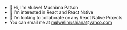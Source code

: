 - 👋 Hi, I’m Mulweli Mushiana Patson
- 👀 I’m interested in React and React Native
- 💞️ I’m looking to collaborate on any React Native Projects
- You can email me at mulwelimushiana@yahoo.com 

<!---
GeneCodeFx/GeneCodeFx is a ✨ special ✨ repository because its `README.md` (this file) appears on your GitHub profile.
You can click the Preview link to take a look at your changes.
--->
